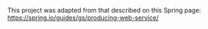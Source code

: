 
This project was adapted from that described on this Spring page:
https://spring.io/guides/gs/producing-web-service/






